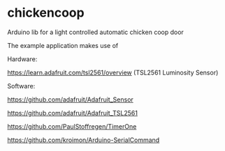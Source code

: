chickencoop
===========

Arduino lib for a light controlled automatic chicken coop door


The example application makes use of

Hardware:

https://learn.adafruit.com/tsl2561/overview (TSL2561 Luminosity Sensor)

Software:

https://github.com/adafruit/Adafruit_Sensor

https://github.com/adafruit/Adafruit_TSL2561

https://github.com/PaulStoffregen/TimerOne

https://github.com/kroimon/Arduino-SerialCommand 
